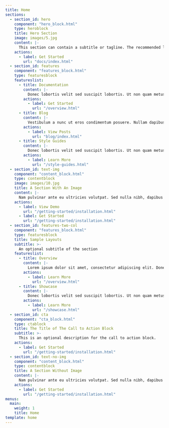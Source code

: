 ```yaml
---
title: Home
sections:
  - section_id: hero
    component: "hero_block.html"
    type: heroblock
    title: Hero Section
    image: images/5.jpg
    content: |-
      This section can contain a subtitle or tagline. The recommended length is one to three sentences, but can be changed as you prefer.
    actions:
      - label: Get Started
        url: "docs/index.html"
  - section_id: features
    component: "features_block.html"
    type: featuresblock
    featureslist:
      - title: Documentation
        content: |-
          Donec lobortis velit sed suscipit lobortis. Ut non quam metus. Nullam a maximus mi. Quisque justo nunc, sollicitudin euismod euismod at, tincidunt ut tellus. Vivamus rhoncus mattis varius.
        actions:
          - label: Get Started
            url: "/overview.html"
      - title: Blog
        content: |-
          Vestibulum a nunc ut eros condimentum posuere. Nullam dapibus quis nunc non interdum. Pellentesque tortor ligula, gravida ac commodo eu.
        actions:
          - label: View Posts
            url: "blog/index.html"
      - title: Style Guides
        content: |-
          Donec lobortis velit sed suscipit lobortis. Ut non quam metus. Nullam a maximus mi. Quisque justo nunc, sollicitudin euismod euismod at, tincidunt ut tellus. Vivamus rhoncus mattis varius.
        actions:
          - label: Learn More
            url: "/style-guides.html"
  - section_id: text-img
    component: "content_block.html"
    type: contentblock
    image: images/10.jpg
    title: A Section With An Image
    content: |-
      Nam pulvinar ante eu ultricies volutpat. Sed nulla nibh, dapibus sit amet cursus quis, fringilla nec sapien. Vestibulum imperdiet nunc bibendum consectetur lobortis.
    actions:
      - label: View Demo
        url: "/getting-started/installation.html"
      - label: Get Started
        url: "/getting-started/installation.html"
  - section_id: features-two-col
    component: "features_block.html"
    type: featuresblock
    title: Sample Layouts
    subtitle: >-
      An optional subtitle of the section
    featureslist:
      - title: Overview
        content: |-
          Lorem ipsum dolor sit amet, consectetur adipiscing elit. Donec nisl ligula, cursus id molestie vel, maximus aliquet risus. Vivamus in nibh fringilla, fringilla tortor at, pulvinar orci.
        actions:
          - label: Learn More
            url: "/overview.html"
      - title: Showcase
        content: |-
          Donec lobortis velit sed suscipit lobortis. Ut non quam metus. Nullam a maximus mi. Quisque justo nunc, sollicitudin euismod euismod at, tincidunt ut tellus. Vivamus rhoncus mattis varius.
        actions:
          - label: Learn More
            url: "/showcase.html"
  - section_id: cta
    component: "cta_block.html"
    type: ctablock
    title: The Title of The Call to Action Block
    subtitle: >-
      This is an optional description for the call to action block.
    actions:
      - label: Get Started
        url: "/getting-started/installation.html"
  - section_id: text-no-img
    component: "content_block.html"
    type: contentblock
    title: A Section Without Image
    content: |-
      Nam pulvinar ante eu ultricies volutpat. Sed nulla nibh, dapibus sit amet cursus quis, fringilla nec sapien. Vestibulum imperdiet nunc bibendum consectetur lobortis.
    actions:
      - label: Get Started
        url: "/getting-started/installation.html"
menus:
  main:
    weight: 1
    title: Home
template: home
---
```


